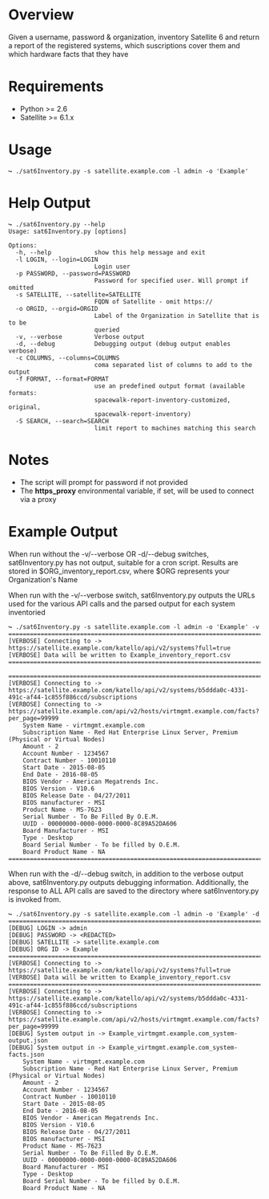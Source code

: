 # Overview
Given a username, password & organization, inventory Satellite 6 and return a report 
of the registered systems, which suscriptions cover them and which hardware facts that they have

# Requirements

* Python >= 2.6
* Satellite >= 6.1.x

# Usage

~~~
↪ ./sat6Inventory.py -s satellite.example.com -l admin -o 'Example' 
~~~

# Help Output

~~~
↪ ./sat6Inventory.py --help
Usage: sat6Inventory.py [options]

Options:
  -h, --help            show this help message and exit
  -l LOGIN, --login=LOGIN
                        Login user
  -p PASSWORD, --password=PASSWORD
                        Password for specified user. Will prompt if omitted
  -s SATELLITE, --satellite=SATELLITE
                        FQDN of Satellite - omit https://
  -o ORGID, --orgid=ORGID
                        Label of the Organization in Satellite that is to be
                        queried
  -v, --verbose         Verbose output
  -d, --debug           Debugging output (debug output enables verbose)
  -c COLUMNS, --columns=COLUMNS
                        coma separated list of columns to add to the output
  -f FORMAT, --format=FORMAT
                        use an predefined output format (available formats:
                        spacewalk-report-inventory-customized, original,
                        spacewalk-report-inventory)
  -S SEARCH, --search=SEARCH
                        limit report to machines matching this search
~~~
# Notes

* The script will prompt for password if not provided
* The **https_proxy** environmental variable, if set, will be used to connect via a proxy

# Example Output

When run without the -v/--verbose OR -d/--debug switches, sat6Inventory.py has not output,
suitable for a cron script.  Results are stored in $ORG_inventory_report.csv, where $ORG
represents your Organization's Name

When run with the -v/--verbose switch, sat6Inventory.py outputs the URLs used for the various 
API calls and the parsed output for each system inventoried

~~~
↪ ./sat6Inventory.py -s satellite.example.com -l admin -o 'Example' -v
================================================================================
[VERBOSE] Connecting to -> https://satellite.example.com/katello/api/v2/systems?full=true 
[VERBOSE] Data will be written to Example_inventory_report.csv
================================================================================

================================================================================
[VERBOSE] Connecting to -> https://satellite.example.com/katello/api/v2/systems/b5ddda0c-4331-491c-af44-1c855f886ccd/subscriptions 
[VERBOSE] Connecting to -> https://satellite.example.com/api/v2/hosts/virtmgmt.example.com/facts?per_page=99999 
	System Name - virtmgmt.example.com
	Subscription Name - Red Hat Enterprise Linux Server, Premium (Physical or Virtual Nodes)
	Amount - 2
	Account Number - 1234567
	Contract Number - 10010110
	Start Date - 2015-08-05
	End Date - 2016-08-05
	BIOS Vendor - American Megatrends Inc.
	BIOS Version - V10.6
	BIOS Release Date - 04/27/2011
	BIOS manufacturer - MSI
	Product Name - MS-7623
	Serial Number - To Be Filled By O.E.M.
	UUID - 00000000-0000-0000-0000-8C89A52DA606
	Board Manufacturer - MSI
	Type - Desktop
	Board Serial Number - To be filled by O.E.M.
	Board Product Name - NA
================================================================================

~~~

When run with the -d/--debug switch, in addition to the verbose output above, sat6Inventory.py
outputs debugging information. Additionally, the response to ALL API calls are saved to the 
directory where sat6Inventory.py is invoked from. 

~~~
↪ ./sat6Inventory.py -s satellite.example.com -l admin -o 'Example' -d
================================================================================
[DEBUG] LOGIN -> admin 
[DEBUG] PASSWORD -> <REDACTED>
[DEBUG] SATELLITE -> satellite.example.com 
[DEBUG] ORG ID -> Example
================================================================================
[VERBOSE] Connecting to -> https://satellite.example.com/katello/api/v2/systems?full=true
[VERBOSE] Data will be written to Example_inventory_report.csv
================================================================================
[VERBOSE] Connecting to -> https://satellite.example.com/katello/api/v2/systems/b5ddda0c-4331-491c-af44-1c855f886ccd/subscriptions
[VERBOSE] Connecting to -> https://satellite.example.com/api/v2/hosts/virtmgmt.example.com/facts?per_page=99999
[DEBUG] System output in -> Example_virtmgmt.example.com_system-output.json 
[DEBUG] System output in -> Example_virtmgmt.example.com_system-facts.json 
    System Name - virtmgmt.example.com
    Subscription Name - Red Hat Enterprise Linux Server, Premium (Physical or Virtual Nodes)
    Amount - 2
    Account Number - 1234567
    Contract Number - 10010110
    Start Date - 2015-08-05
    End Date - 2016-08-05
    BIOS Vendor - American Megatrends Inc.
    BIOS Version - V10.6
    BIOS Release Date - 04/27/2011
    BIOS manufacturer - MSI
    Product Name - MS-7623
    Serial Number - To Be Filled By O.E.M.
    UUID - 00000000-0000-0000-0000-8C89A52DA606
    Board Manufacturer - MSI
    Type - Desktop
    Board Serial Number - To be filled by O.E.M.
    Board Product Name - NA
~~~
